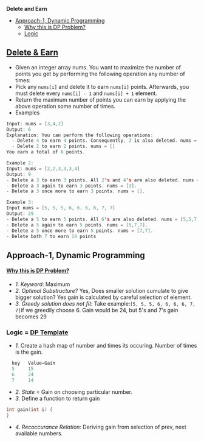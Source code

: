**Delete and Earn**
- [Approach-1, Dynamic Programming](#a1)
  - [Why this is DP Problem?](#w)
  - [Logic](#l1)

## [Delete & Earn](https://leetcode.com/problems/delete-and-earn/)
- Given an integer array nums. You want to maximize the number of points you get by performing the following operation any number of times:
- Pick any `nums[i]` and delete it to earn `nums[i]` points. Afterwards, you must delete every `nums[i] - 1` and `nums[i] + 1` element.
- Return the maximum number of points you can earn by applying the above operation some number of times.
- Examples
```c
Input: nums = [3,4,2]
Output: 6
Explanation: You can perform the following operations:
  - Delete 4 to earn 4 points. Consequently, 3 is also deleted. nums = [2]
  - Delete 2 to earn 2 points. nums = []
You earn a total of 6 points.

Example 2:
Input: nums = [2,2,3,3,3,4]
Output: 9
- Delete a 3 to earn 3 points. All 2's and 4's are also deleted. nums = [3,3].
- Delete a 3 again to earn 3 points. nums = [3].
- Delete a 3 once more to earn 3 points. nums = [].

Example 3:
Input nums = [5, 5, 5, 6, 6, 6, 6, 7, 7]
Output: 29
- Delete a 5 to earn 5 points. All 6's are also deleted. nums = [5,5,7,7].
- Delete a 5 again to earn 5 points. nums = [5,7,7].
- Delete a 5 once more to earn 5 points. nums = [7,7].
- Delete both 7 to earn 14 points
```

<a name=a1></a>
## Approach-1, Dynamic Programming

<a name=w></a>
#### [Why this is DP Problem?](/DS_Questions/Algorithms/Dynamic_Programming/README.md#i)
  - _1. Keyword:_ Maximum
  - _2. Optimal Substructure?_ Yes, Does smaller solution cumulate to give bigger solution? Yes gain is calculated by careful selection of element.
  - _3. Greedy solution does not fit:_ Take example:`[5, 5, 5, 6, 6, 6, 6, 7, 7]`if we greedily choose 6. Gain would be 24, but 5's and 7's gain becomes 29

<a name=l1></a>
### Logic = [DP Template](/DS_Questions/Algorithms/Dynamic_Programming/README.md#tem)
- _1._ Create a hash map of number and times its occuring. Number of times is the gain.
```c
  key   Value=Gain
  5     15
  6     24
  7     14
```
- _2. State_ = Gain on choosing particular number.
- _3._ Define a function to return gain
```c
int gain(int i) {
}
```
- _4. Recoccurance Relation:_ Deriving gain from selection of prev, next available numbers.
